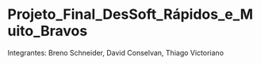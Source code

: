# Projeto_Final_DesSoft_Rápidos_e_Muito_Bravos
Integrantes:
Breno Schneider, David Conselvan, Thiago Victoriano